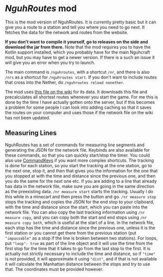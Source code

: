 # ***NguhRoutes*** mod
This is the mod version of NguhRoutes. It is currently pretty basic but it can give you a route to a station and tell you where you need to go next. It fetches the data for the network and routes from the website.

**If you don't want to compile it yourself, go to releases on the side and download the jar from there.** Note that the mod requires you to have the Kotlin support installed, which you probably have for the main Nguhcraft mod, but you may have to get a newer version. If there is a such an issue it will give you an error when you try to launch.

The main command is `/nguhroutes`, with a shortcut `/nr`, and there is also `/nrs` as a shortcut for `/nguhroutes start`. If you don't want to include routes that cross into the Nether, do `/nguhroutes reload nonether`.

The mod uses [this file on the wiki](https://mc.nguh.org/wiki/Data:NguhRoutes/network.json) for its data. It downloads this file and precalculates all shortest routes whenever you start the game. For me this is done by the time I have actually gotten onto the server, but if this becomes a problem for some people I can look into adding caching so that it saves the routes on your computer and uses those if the network file on the wiki has not been updated.

## Measuring Lines
NguhRoutes has a set of commands for measuring line segments and generating the JSON for the network file. Keybinds are also available for these commands, so that you can quickly start/stop the timer. You could also use [CommandKeys](https://modrinth.com/mod/commandkeys) if you want more complex shortcuts. The tracking is done for each station, so you start the tracking at the one station, go to the next one, stop it, and then that gives you the information for the one that you stopped at with the time and distance since the previous one, and then you do the same for the next one etc. If you are adding to a line that already has data in the network file, make sure you are going in the same direction as the preexisting data. `/nr measure start` starts the tracking. Usually I do this while in a minecart and then press the button and go. `/nr measure stop` stops the tracking and copies the JSON for the end stop to your clipboard, with the time and distance since the start, which you can paste into the network file. You can also copy the last tracking information using `/nr measure copy`, and you can copy both the start and end stops using `/nr measure copy both`, which is useful at the start of a line. In the network file, each stop has the time and distance since the previous one, unless it is the first station or you cannot get there from the previous station (put `"impassable"` as a stop if the line is broken between two stations). For loops, put `"loop": true` as part of the line object and it will use the time from the first stop for the time that it takes to go from the last stop to the first. It is actually not strictly necessary to include the time and distance, so if `"time"` is not provided, it will approximate it using `"dist"`, and if that is not available it will calculate the Manhattan distance between the stops and try to use that. The coordinates must be provided however.  
